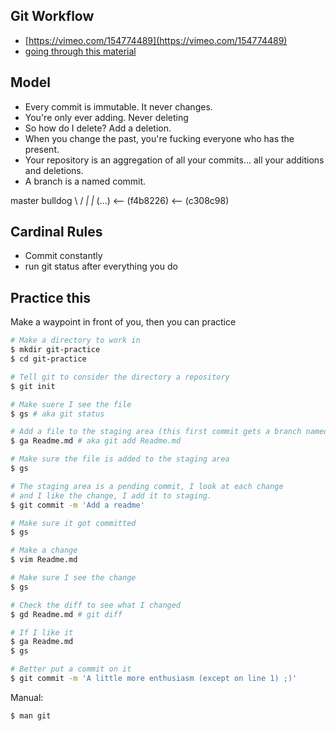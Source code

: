 Git Workflow
------------

* [https://vimeo.com/154774489](https://vimeo.com/154774489)
* [going through this material](https://vimeo.com/154897603)

Model
-----

* Every commit is immutable. It never changes.
* You're only ever adding. Never deleting
* So how do I delete? Add a deletion.
* When you change the past, you're fucking everyone who has the present.
* Your repository is an aggregation of all your commits... all your additions and deletions.
* A branch is a named commit.

master                          bulldog
       \                      /
        _|                  |_
(...) <-- (f4b8226) <-- (c308c98)


Cardinal Rules
--------------

* Commit constantly
* run git status after everything you do


Practice this
-------------

Make a waypoint in front of you, then you can practice

```sh
# Make a directory to work in
$ mkdir git-practice
$ cd git-practice

# Tell git to consider the directory a repository
$ git init

# Make suere I see the file
$ gs # aka git status

# Add a file to the staging area (this first commit gets a branch named "master" by default)
$ ga Readme.md # aka git add Readme.md

# Make sure the file is added to the staging area
$ gs

# The staging area is a pending commit, I look at each change
# and I like the change, I add it to staging.
$ git commit -m 'Add a readme'

# Make sure it got committed
$ gs

# Make a change
$ vim Readme.md

# Make sure I see the change
$ gs

# Check the diff to see what I changed
$ gd Readme.md # git diff

# If I like it
$ ga Readme.md
$ gs

# Better put a commit on it
$ git commit -m 'A little more enthusiasm (except on line 1) ;)'
```

Manual:

```
$ man git
```
